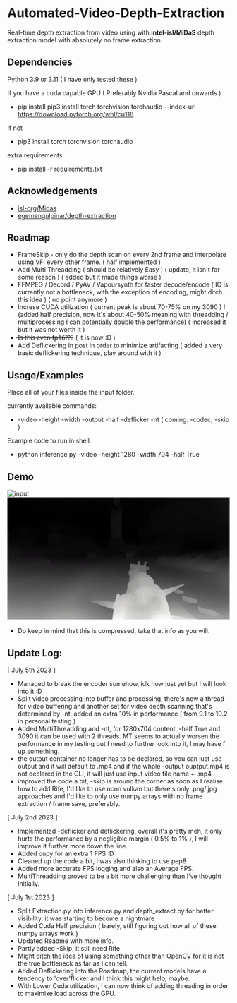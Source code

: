 


# Automated-Video-Depth-Extraction 
Real-time depth extraction from video using with **intel-isl/MiDaS** depth extraction model with absolutely no frame extraction.

## Dependencies
Python 3.9 or 3.11 ( I have only tested these )

If you have a cuda capable GPU ( Preferably Nvidia Pascal and onwards )
 - pip install pip3 install torch torchvision torchaudio --index-url https://download.pytorch.org/whl/cu118

If not
 - pip3 install torch torchvision torchaudio

extra requirements
 - pip install -r requirements.txt

## Acknowledgements

 - [isl-org/Midas](https://github.com/isl-org/MiDaS)
 - [egemengulpinar/depth-extraction](https://github.com/egemengulpinar/depth-extraction)

## Roadmap
 - FrameSkip - only do the depth scan on every 2nd frame and interpolate using VFI every other frame. ( half implemented )
 - Add Multi Threadding ( should be relatively Easy ) ( update, it isn't for some reason ) ( added but it made things worse )
 - FFMPEG / Decord / PyAV / Vapoursynth for faster decode/encode ( IO is currently not a bottleneck, with the exception of encoding, might ditch this idea ) ( no point anymore )
 - Increse CUDA utilization ( current peak is about 70-75% on my 3090 ) ! (added half precision, now it's about 40-50% meaning with threadding / multiprocessing I can potentially double the performance) ( increased it but it was not worth it )
 - ̶I̶s̶ ̶t̶h̶i̶s̶ ̶e̶v̶e̶n̶ ̶f̶p̶1̶6̶?̶?̶? ( it is now :D )
 - Add Deflickering in post in order to minimize artifacting ( added a very basic deflickering technique, play around with it )

## Usage/Examples
Place all of your files inside the input folder.

currently available commands:
 - -video -height -width -output -half -deflicker -nt ( coming: -codec, -skip )

Example code to run in shell:
 - python inference.py -video -height 1280 -width 704 -half True

## Demo

![input](https://github.com/NevermindNilas/Automated-Video-Depth-Extraction/blob/main/input/input.gif)![output](https://github.com/NevermindNilas/Automated-Video-Depth-Extraction/blob/main/output/output.gif)

 - Do keep in mind that this is compressed, take that info as you will.

## Update Log:
[ July 5th 2023 ]

 - Managed to break the encoder somehow, idk how just yet but I will look into it :D
 - Split video processing into buffer and processing, there's now a thread for video buffering and another set for video depth scanning that's determined by -nt, added an extra 10% in performance ( from 9.1 to 10.2 in personal testing )
 - Added MultiThreadding and -nt, for 1280x704 content, -half True and 3090 it can be used with 2 threads. MT seems to actually worsen the performance in my testing but I need to further look into it, I may have f up something.
 - the output container no longer has to be declared, so you can just use output and it will default to .mp4 and if the whole -output ouptput.mp4 is not declared in the CLI, it will just use input video file name + .mp4
 - improved the code a bit, -skip is around the corner as soon as I realise how to add Rife, I'd like to use ncnn vulkan but there's only .png/.jpg approaches and I'd like to only use numpy arrays with no frame extraction / frame save, preferably.

[ July  2nd 2023 ]

 - Implemented -deflicker and deflickering, overall it's pretty meh, it only hurts the performance by a negligible margin ( 0.5% to 1% ), I will improve it further more down the line.
 - Added cupy for an extra 1 FPS :D
 - Cleaned up the code a bit, I was also thinking to use pep8
 - Added more accurate FPS logging and also an Average FPS.
 - MultiThreadding proved to be a bit more challenging than I've thought initially.
 
[ July 1st 2023 ]
 
 - Split Extraction.py into inference.py and depth_extract.py for better visibility, it was starting to become a nightmare
 - Added Cuda Half precision ( barely, still figuring out how all of these numpy arrays work )
 - Updated Readme with more info.
 - Partly added -Skip, it still need Rife
 - Might ditch the idea of using something other than OpenCV for it is not the true bottleneck as far as I can tell.
 - Added Deflickering into the Roadmap, the current models have a tendency to 'over'flicker and I think this might help, maybe.
 - With Lower Cuda utilization, I can now think of adding threading in order to maximixe load across the GPU.